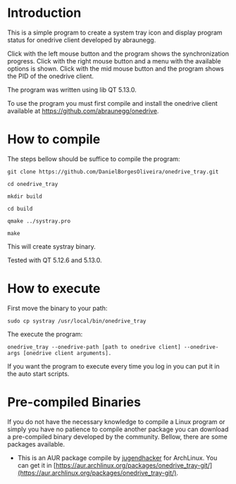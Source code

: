 # Introduction

This is a simple program to create a system tray icon and display program status for onedrive client developed by abraunegg.

Click with the left mouse button and the program shows the synchronization progress.
Click with the right mouse button and a menu with the available options is shown.
Click with the mid mouse button and the program shows the PID of the onedrive client.

The program was written using lib QT 5.13.0.

To use the program you must first compile and install the onedrive client available at https://github.com/abraunegg/onedrive.

# How to compile

The steps bellow should be suffice to compile the program:

```
git clone https://github.com/DanielBorgesOliveira/onedrive_tray.git

cd onedrive_tray

mkdir build

cd build

qmake ../systray.pro

make
```

This will create systray binary.

Tested with QT 5.12.6 and 5.13.0.

# How to execute

First move the binary to your path:

```
sudo cp systray /usr/local/bin/onedrive_tray
```

The execute the program:

```
onedrive_tray --onedrive-path [path to onedrive client] --onedrive-args [onedrive client arguments].
```

If you want the program to execute every time you log in you can put it in the auto start scripts.


# Pre-compiled Binaries

If you do not have the necessary knowledge to compile a Linux program or simply you have no patience to compile another package you can download a pre-compiled binary developed by the community. Bellow, there are some packages available.


- This is an AUR package compile by [jugendhacker](https://github.com/jugendhacker) for ArchLinux. You can get it in [https://aur.archlinux.org/packages/onedrive_tray-git/](https://aur.archlinux.org/packages/onedrive_tray-git/).


